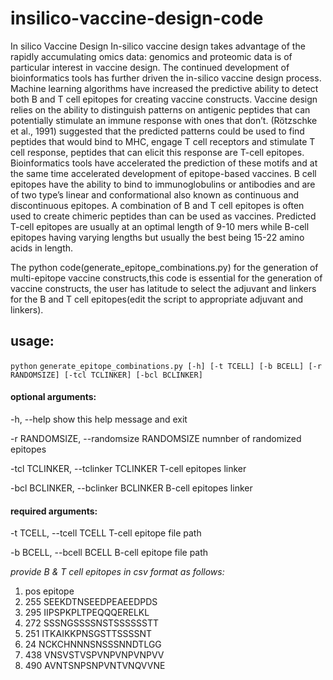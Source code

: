 # insilico-vaccine-design-code
In silico Vaccine Design
In-silico vaccine design takes advantage of the rapidly accumulating omics data: genomics and
proteomic data is of particular interest in vaccine design. The continued development of
bioinformatics tools has further driven the in-silico vaccine design process. Machine learning
algorithms have increased the predictive ability to detect both B and T cell epitopes for creating
vaccine constructs. Vaccine design relies on the ability to distinguish patterns on antigenic
peptides that can potentially stimulate an immune response with ones that don’t. (Rötzschke et
al., 1991) suggested that the predicted patterns could be used to find peptides that would bind to
MHC, engage T cell receptors and stimulate T cell response, peptides that can elicit this response
are T-cell epitopes. Bioinformatics tools have accelerated the prediction of these motifs and at
the same time accelerated development of epitope-based vaccines. B cell epitopes have the
ability to bind to immunoglobulins or antibodies and are of two type’s linear and conformational
also known as continuous and discontinuous epitopes. A combination of B and T cell epitopes is
often used to create chimeric peptides than can be used as vaccines. Predicted T-cell epitopes are
usually at an optimal length of 9-10 mers while B-cell epitopes having varying lengths but
usually the best being 15-22 amino acids in length.

The python code(generate_epitope_combinations.py) for the generation of multi-epitope vaccine constructs,this code is essential for the generation of vaccine constructs, 
the user has latitude to select the adjuvant and linkers for the B and T cell epitopes(edit the script to appropriate adjuvant and linkers).

## usage: 

`python` `generate_epitope_combinations.py [-h] [-t TCELL] [-b BCELL]
                                        [-r RANDOMSIZE] [-tcl TCLINKER]
                                        [-bcl BCLINKER]`

#### optional arguments:
  -h, --help           show this help message and exit

  -r RANDOMSIZE, --randomsize RANDOMSIZE numnber of randomized epitopes
  
  -tcl TCLINKER, --tclinker TCLINKER  T-cell epitopes linker
                       
  -bcl BCLINKER, --bclinker BCLINKER  B-cell epitopes linker
                        

#### required arguments:
  -t TCELL, --tcell TCELL   T-cell epitope file path
                       
  -b BCELL, --bcell BCELL   B-cell epitope file path
                       

*provide B & T cell epitopes in csv format as follows:*

1. pos	epitope
2. 255	SEEKDTNSEEDPEAEEDPDS
3. 295	IIPSPKPLTPEQQQERELKL
4. 272	SSSNGSSSSNSTSSSSSSTT
5. 251	ITKAIKKPNSGSTTSSSSNT
6. 24	NCKCHNNNSNSSSNNDTLGG
7. 438	VNSVSTVSPVNPVNPVNPVV
8. 490	AVNTSNPSNPVNTVNQVVNE

